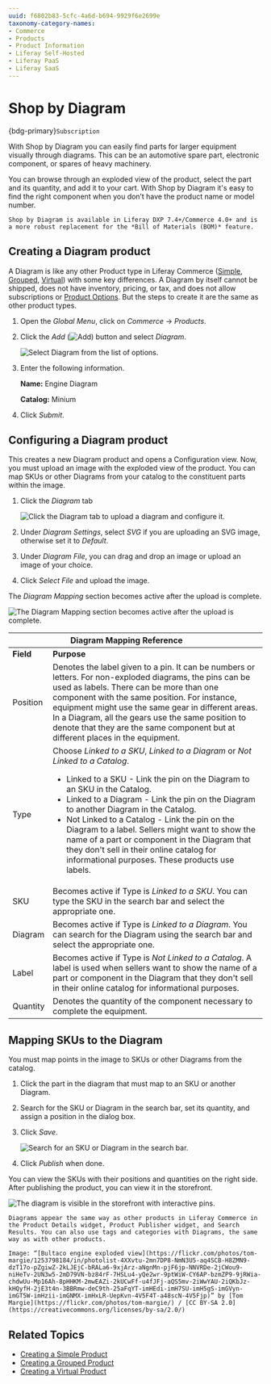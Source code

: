 ```yaml
---
uuid: f6802b83-5cfc-4a6d-b694-9929f6e2699e
taxonomy-category-names:
- Commerce
- Products
- Product Information
- Liferay Self-Hosted
- Liferay PaaS
- Liferay SaaS
---
```

# Shop by Diagram

{bdg-primary}`Subscription`

With Shop by Diagram you can easily find parts for larger equipment visually through diagrams. This can be an automotive spare part, electronic component, or spares of heavy machinery.

You can browse through an exploded view of the product, select the part and its quantity, and add it to your cart. With Shop by Diagram it's easy to find the right component when you don’t have the product name or model number.

```{note}
Shop by Diagram is available in Liferay DXP 7.4+/Commerce 4.0+ and is a more robust replacement for the *Bill of Materials (BOM)* feature.
```

## Creating a Diagram product

A Diagram is like any other Product type in Liferay Commerce ([Simple](./creating-a-simple-product.md), [Grouped](./creating-a-grouped-product.md), [Virtual](./creating-a-virtual-product.md)) with some key differences. A Diagram by itself cannot be shipped, does not have inventory, pricing, or tax, and does not allow subscriptions or [Product Options](../products/using-product-options.md). But the steps to create it are the same as other product types.

1. Open the *Global Menu*, click on *Commerce* &rarr; *Products*.
1. Click the *Add* (![Add](../../../images/icon-add.png)) button and select *Diagram*.

   ![Select Diagram from the list of options.](./shop-by-diagram/images/01.png)

1. Enter the following information.

   **Name:** Engine Diagram

   **Catalog:** Minium

1. Click *Submit*.

## Configuring a Diagram product

This creates a new Diagram product and opens a Configuration view. Now, you must upload an image with the exploded view of the product. You can map SKUs or other Diagrams from your catalog to the constituent parts within the image.

1. Click the *Diagram* tab

   ![Click the Diagram tab to upload a diagram and configure it.](./shop-by-diagram/images/03.png)

1. Under *Diagram Settings*, select *SVG* if you are uploading an SVG image, otherwise set it to *Default*.
1. Under *Diagram File*, you can drag and drop an image or upload an image of your choice.
1. Click *Select File* and upload the image.

The *Diagram Mapping* section becomes active after the upload is complete.

![The Diagram Mapping section becomes active after the upload is complete.](./shop-by-diagram/images/04.gif)

| | <div style="margin-left:35px"><b>Diagram Mapping Reference</b> |
| :--- | :--- |
| **Field** | <div style="width:400px"><b>Purpose</b> |
| Position | Denotes the label given to a pin. It can be numbers or letters. For non-exploded diagrams, the pins can be used as labels. There can be more than one component with the same position. For instance, equipment might use the same gear in different areas. In a Diagram, all the gears use the same position to denote that they are the same component but at different places in the equipment. |
| Type | Choose *Linked to a SKU*, *Linked to a Diagram* or *Not Linked to a Catalog*.<ul><li>Linked to a SKU - Link the pin on the Diagram to an SKU in the Catalog.</li><li>Linked to a Diagram - Link the pin on the Diagram to another Diagram in the Catalog.</li><li>Not Linked to a Catalog - Link the pin on the Diagram to a label. Sellers might want to show the name of a part or component in the Diagram that they don't sell in their online catalog for informational purposes. These products use labels.</li></ul>|
| SKU | Becomes active if Type is *Linked to a SKU*. You can type the SKU in the search bar and select the appropriate one. |
| Diagram | Becomes active if Type is *Linked to a Diagram*. You can search for the Diagram using the search bar and select the appropriate one. |
| Label | Becomes active if Type is *Not Linked to a Catalog*. A label is used when sellers want to show the name of a part or component in the Diagram that they don't sell in their online catalog for informational purposes.  |
| Quantity | Denotes the quantity of the component necessary to complete the equipment. |

## Mapping SKUs to the Diagram

You must map points in the image to SKUs or other Diagrams from the catalog.

1. Click the part in the diagram that must map to an SKU or another Diagram.
1. Search for the SKU or Diagram in the search bar, set its quantity, and assign a position in the dialog box.
1. Click *Save*.

    ![Search for an SKU or Diagram in the search bar.](./shop-by-diagram/images/05.gif)

1. Click *Publish* when done.

You can view the SKUs with their positions and quantities on the right side. After publishing the product, you can view it in the storefront.

![The diagram is visible in the storefront with interactive pins.](./shop-by-diagram/images/06.gif)

```{note}
Diagrams appear the same way as other products in Liferay Commerce in the Product Details widget, Product Publisher widget, and Search Results. You can also use tags and categories with Diagrams, the same way as with other products.
```

```{note}
Image: “[Bultaco engine exploded view](https://flickr.com/photos/tom-margie/1253798184/in/photolist-4XXvtu-2mn7DP8-NmN3U5-aq4SCB-H8ZMN9-dzT17o-pZgiwZ-2kLJEjC-bRALa6-9xjArz-aNgnMn-pjF6jp-NNVRDe-2jCWou9-niHeTv-2UN3w5-2mD79VN-bz84rF-7HSLu4-yQe2wr-9ptWiW-CY6AP-bzmZP9-9jRWia-chdwUu-Mp16Ah-8pHHKM-2mwEAZi-2kUCwFf-u4fJFj-aQS5mv-2iWwYAU-2iQKbJz-kHQyfH-2jE3t4n-3BBRmw-deC9th-25aFqYT-imHEdi-imH7SU-imH5gS-imGVyn-imGT5W-imHzii-imGNMX-imHxLR-UepKvn-4V5F4T-a48scN-4V5Fjp)” by [Tom Margie](https://flickr.com/photos/tom-margie/) / [CC BY-SA 2.0](https://creativecommons.org/licenses/by-sa/2.0/)
```

## Related Topics

* [Creating a Simple Product](./creating-a-simple-product.md)
* [Creating a Grouped Product](./creating-a-grouped-product.md)
* [Creating a Virtual Product](./creating-a-virtual-product.md)
